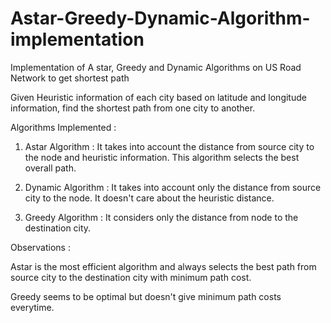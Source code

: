 # Astar-Greedy-Dynamic-Algorithm-implementation
Implementation of A star, Greedy and Dynamic Algorithms on US Road Network to get shortest path

Given Heuristic information of each city based on latitude and longitude information, find the shortest path from one city to another.

Algorithms Implemented :

  1) Astar Algorithm : It takes into account the distance from source city to the node and heuristic information. This              algorithm selects the best overall path. 
  
  2) Dynamic Algorithm : It takes into account only the distance from source city to the node. It doesn't care about the            heuristic distance.
  
  3) Greedy Algorithm : It considers only the distance from node to the destination city.
  
  
Observations : 

Astar is the most efficient algorithm and always selects the best path from source city to the destination city with minimum path cost.

Greedy seems to be optimal but doesn't give minimum path costs everytime.
